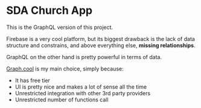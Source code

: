 # SDA Church App

This is the GraphQL version of this project.

Firebase is a very cool platform, but its biggest drawback is the lack of data structure and constrains, and above everything else, **missing relationships**.

GraphQL on the other hand is pretty powerful in terms of data.

[Graph.cool](https://www.graph.cool) is my main choice, simply because:

- It has free tier
- UI is pretty nice and makes a lot of sense all the time
- Unrestricted integration with other 3rd party providers
- Unrestricted number of functions call
